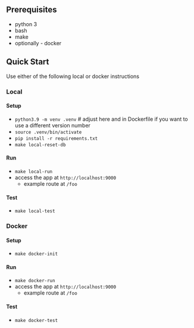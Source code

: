 ## Prerequisites
* python 3
* bash
* make
* optionally - docker


## Quick Start

Use either of the following local or docker instructions

### Local
#### Setup
* `python3.9 -m venv .venv`  # adjust here and in Dockerfile if you want to use a different version number
* `source .venv/bin/activate`
* `pip install -r requirements.txt`
* `make local-reset-db`
#### Run
* `make local-run`
* access the app at `http://localhost:9000`
    * example route at `/foo`
#### Test
* `make local-test`

### Docker
#### Setup
* `make docker-init`
#### Run
* `make docker-run`
* access the app at `http://localhost:9000`
    * example route at `/foo`
#### Test
* `make docker-test`
